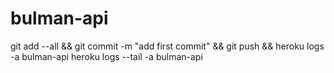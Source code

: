 # bulman-api


git add --all && git commit -m "add first commit" && git push &&  heroku logs -a bulman-api
heroku logs --tail -a bulman-api 